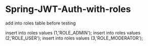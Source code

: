 # Spring-JWT-Auth-with-roles

add into roles table before testing

insert into roles values (1,'ROLE_ADMIN');
insert into roles values (2,'ROLE_USER');
insert into roles values (3,'ROLE_MODERATOR');
